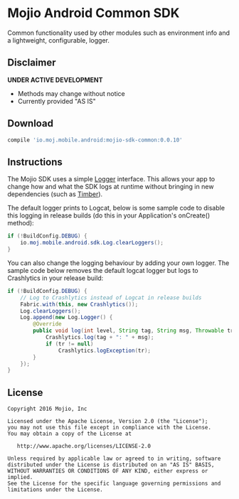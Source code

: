 # Mojio Android Common SDK #

Common functionality used by other modules such as environment info and a lightweight, 
configurable, logger.

## Disclaimer ##
**UNDER ACTIVE DEVELOPMENT**

* Methods may change without notice
* Currently provided "AS IS"

## Download ##
```gradle
compile 'io.moj.mobile.android:mojio-sdk-common:0.0.10'
```

## Instructions ##
The Mojio SDK uses a simple [Logger](https://github.com/mojio/mojio-android-sdk/blob/develop/MojioSDK/mojio-sdk-common/src/main/java/io/moj/mobile/android/sdk/Log.java)
interface. This allows your app to change how and what the SDK logs at runtime without bringing in
new dependencies (such as [Timber](https://github.com/JakeWharton/timber)).

The default logger prints to Logcat, below is some sample code to disable this logging in release
builds (do this in your Application's onCreate() method):

```java
if (!BuildConfig.DEBUG) {
    io.moj.mobile.android.sdk.Log.clearLoggers();
}
```

You can also change the logging behaviour by adding your own logger. The sample code below removes
the default logcat logger but logs to Crashlytics in your release build:

```java
if (!BuildConfig.DEBUG) {
    // Log to Crashlytics instead of Logcat in release builds
    Fabric.with(this, new Crashlytics());
    Log.clearLoggers();
    Log.append(new Log.Logger() {
        @Override
        public void log(int level, String tag, String msg, Throwable tr) {
            Crashlytics.log(tag + ": " + msg);
            if (tr != null)
                Crashlytics.logException(tr);
        }
    });
}
```
  
## License ##
    Copyright 2016 Mojio, Inc
    
    Licensed under the Apache License, Version 2.0 (the "License");
    you may not use this file except in compliance with the License.
    You may obtain a copy of the License at
    
       http://www.apache.org/licenses/LICENSE-2.0
    
    Unless required by applicable law or agreed to in writing, software
    distributed under the License is distributed on an "AS IS" BASIS,
    WITHOUT WARRANTIES OR CONDITIONS OF ANY KIND, either express or implied.
    See the License for the specific language governing permissions and
    limitations under the License.